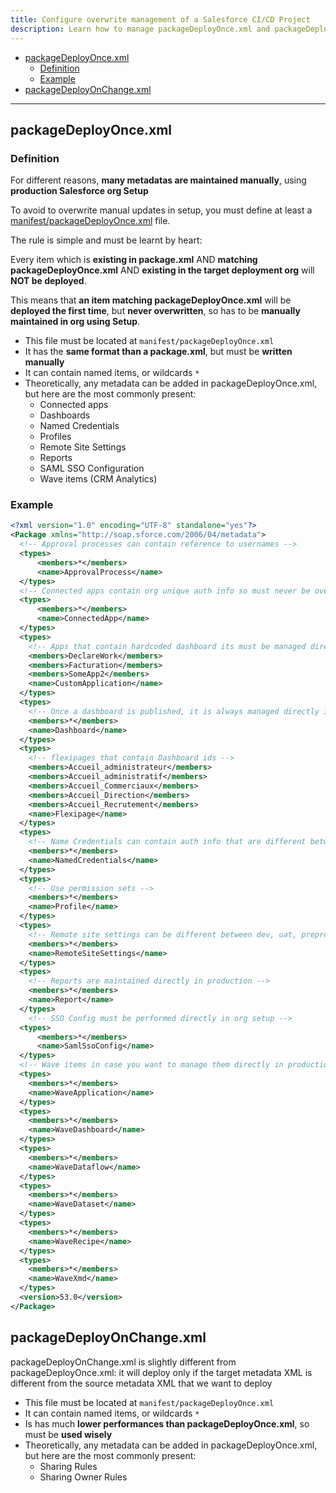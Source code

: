 ```yaml
---
title: Configure overwrite management of a Salesforce CI/CD Project
description: Learn how to manage packageDeployOnce.xml and packageDeployOnChange.xml
---
```

<!-- markdownlint-disable MD013 -->

- [packageDeployOnce.xml](#packagedeployoncexml)
  - [Definition](#definition)
  - [Example](#example)
- [packageDeployOnChange.xml](#packagedeployonchangexml)

___

## packageDeployOnce.xml

### Definition

For different reasons, **many metadatas are maintained manually**, using **production Salesforce org Setup**

To avoid to overwrite manual updates in setup, you must define at least a [manifest/packageDeployOnce.xml](#packagedeployoncexml) file.

The rule is simple and must be learnt by heart:

Every item which is **existing in package.xml** AND **matching packageDeployOnce.xml** AND **existing in the target deployment org** will **NOT be deployed**.

This means that **an item matching packageDeployOnce.xml** will be **deployed the first time**, but **never overwritten**, so has to be **manually maintained in org using Setup**.

- This file must be located at `manifest/packageDeployOnce.xml`
- It has the **same format than a package.xml**, but must be **written manually**
- It can contain named items, or wildcards `*`
- Theoretically, any metadata can be added in packageDeployOnce.xml, but here are the most commonly present:
  - Connected apps
  - Dashboards
  - Named Credentials
  - Profiles
  - Remote Site Settings
  - Reports
  - SAML SSO Configuration
  - Wave items (CRM Analytics)

### Example

```xml
<?xml version="1.0" encoding="UTF-8" standalone="yes"?>
<Package xmlns="http://soap.sforce.com/2006/04/metadata">
  <!-- Approval processes can contain reference to usernames -->
  <types>
      <members>*</members>
      <name>ApprovalProcess</name>
  </types>
  <!-- Connected apps contain org unique auth info so must never be overwritten -->
  <types>
      <members>*</members>
      <name>ConnectedApp</name>
  </types>
  <types>
    <!-- Apps that contain hardcoded dashboard its must be managed directly in production -->
    <members>DeclareWork</members>
    <members>Facturation</members>
    <members>SomeApp2</members>
    <name>CustomApplication</name>
  </types>
  <types>
    <!-- Once a dashboard is published, it is always managed directly in production -->
    <members>*</members>
    <name>Dashboard</name>
  </types>
  <types>
    <!-- flexipages that contain Dashboard ids -->
    <members>Accueil_administrateur</members> 
    <members>Accueil_administratif</members>
    <members>Accueil_Commerciaux</members>
    <members>Accueil_Direction</members>
    <members>Accueil_Recrutement</members>
    <name>Flexipage</name>
  </types> 
  <types>
    <!-- Name Credentials can contain auth info that are different between dev, uat, preprod and prod: let's not overwrite them ! -->
    <members>*</members>
    <name>NamedCredentials</name>
  </types>  
  <types>
    <!-- Use permission sets -->
    <members>*</members>
    <name>Profile</name>
  </types>
  <types>
    <!-- Remote site settings can be different between dev, uat, preprod and prod: let's not overwrite them ! -->
    <members>*</members>
    <name>RemoteSiteSettings</name>
  </types>  
  <types>
    <!-- Reports are maintained directly in production -->
    <members>*</members>
    <name>Report</name>
  </types>
    <!-- SSO Config must be performed directly in org setup -->  
  <types>
      <members>*</members>
      <name>SamlSsoConfig</name>
  </types>
  <!-- Wave items in case you want to manage them directly in production -->
  <types>
    <members>*</members>
    <name>WaveApplication</name>
  </types>
  <types>
    <members>*</members>
    <name>WaveDashboard</name>
  </types>
  <types>
    <members>*</members>
    <name>WaveDataflow</name>
  </types>
  <types>
    <members>*</members>
    <name>WaveDataset</name>
  </types>
  <types>
    <members>*</members>
    <name>WaveRecipe</name>
  </types>
  <types>
    <members>*</members>
    <name>WaveXmd</name>
  </types>
  <version>53.0</version>
</Package>
```

## packageDeployOnChange.xml

packageDeployOnChange.xml is slightly different from packageDeployOnce.xml: it will deploy only if the target metadata XML is different from the source metadata XML that we want to deploy

- This file must be located at `manifest/packageDeployOnce.xml`
- It can contain named items, or wildcards `*`
- Is has much **lower performances than packageDeployOnce.xml**, so must be **used wisely**
- Theoretically, any metadata can be added in packageDeployOnce.xml, but here are the most commonly present:
  - Sharing Rules
  - Sharing Owner Rules

